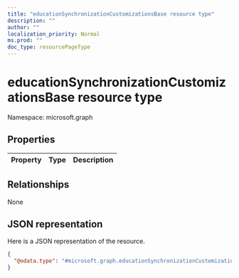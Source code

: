 ```yaml
---
title: "educationSynchronizationCustomizationsBase resource type"
description: ""
author: ""
localization_priority: Normal
ms.prod: ""
doc_type: resourcePageType
---
```


# educationSynchronizationCustomizationsBase resource type


Namespace: microsoft.graph



## Properties
|Property|Type|Description|
|:---|:---|:---|

## Relationships
None

## JSON representation
Here is a JSON representation of the resource.
<!-- {
  "blockType": "resource",
  "@odata.type": "microsoft.graph.educationSynchronizationCustomizationsBase"
}
-->
``` json
{
  "@odata.type": "#microsoft.graph.educationSynchronizationCustomizationsBase"
}
```

